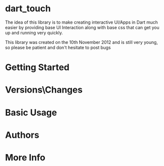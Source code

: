 dart_touch 
============

The idea of this library is to make creating interactive UI/Apps in Dart much easier by providing base UI Interaction along with base css that can get you up and running very quickly.

This library was created on the 10th November 2012 and is still very young, so please be patient and don't hesitate to post bugs

Getting Started
=================



Versions\Changes
==================




Basic Usage
==================



Authors
===============


More Info 
================